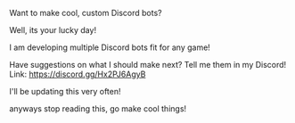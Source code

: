Want to make cool, custom Discord bots?

Well, its your lucky day! 

I am developing multiple Discord bots fit for any game!

Have suggestions on what I should make next?
Tell me them in my Discord!
Link: https://discord.gg/Hx2PJ6AgyB

I'll be updating this very often!

anyways stop reading this, go make cool things!
